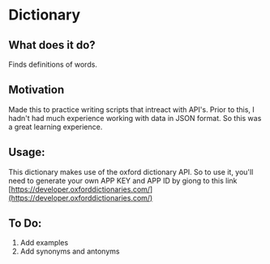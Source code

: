 # Dictionary

## What does it do?
Finds definitions of words. 

## Motivation
Made this to practice writing scripts that intreact with API's. Prior to this, I hadn't had much experience working
with data in JSON format. So this was a great learning experience.

## Usage:
This dictionary makes use of the oxford dictionary API. So to use it, you'll need to generate your own APP KEY and APP ID by giong to this link [https://developer.oxforddictionaries.com/](https://developer.oxforddictionaries.com/)


## To Do:
1. Add examples
2. Add synonyms and antonyms
